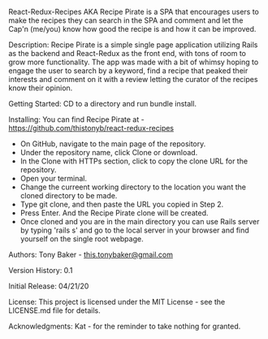 React-Redux-Recipes AKA Recipe Pirate is a SPA that encourages users to make the recipes they can search in the SPA and comment and let the Cap'n (me/you) know how good the recipe is and how it can be improved.

Description: Recipe Pirate is a simple single page application utilizing Rails as the backend and React-Redux as the front end, with tons of room to grow more functionality. The app was made with a bit of whimsy hoping to engage the user to search by a keyword, find a recipe that peaked their interests and comment on it with a review letting the curator of the recipes know their opinion.

Getting Started: CD to a directory and run bundle install.

Installing: You can find Recipe Pirate at - https://github.com/thistonyb/react-redux-recipes

- On GitHub, navigate to the main page of the repository.
- Under the repository name, click Clone or download.
- In the Clone with HTTPs section, click to copy the clone URL for the repository.
- Open your terminal.
- Change the curreent working directory to the location you want the cloned directory to be made.
- Type git clone, and then paste the URL you copied in Step 2.
- Press Enter. And the Recipe Pirate clone will be created.
- Once cloned and you are in the main directory you can use Rails server by typing 'rails s' and go to the local server in your browser and find yourself on the single root webpage.

Authors: Tony Baker - this.tonybaker@gmail.com

Version History: 0.1

Initial Release: 04/21/20

License: This project is licensed under the MIT License - see the LICENSE.md file for details.

Acknowledgments: Kat - for the reminder to take nothing for granted.
